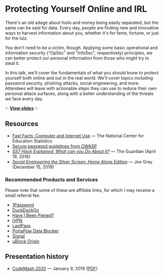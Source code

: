 # Protecting Yourself Online and IRL

There's an old adage about fools and money being easily separated, but the same can be said for data. Every day, people are finding new and innovative ways to harvest information about you, whether it's for fame, fortune, or just for the lulz.

You don't need to be a victim, though. Applying some basic operational and information security ("OpSec" and "InfoSec", respectively) principles, we can better protect our personal information from those who might try to steal it.

In this talk, we'll cover the fundamentals of what you should know to protect yourself both online and out in the real world. We'll cover topics including password security, phishing attacks, social engineering, and more. Attendees will leave with actionable steps they can use to reduce their own personal attack surfaces, along with a better understanding of the threats we face every day.

:sparkles: **[View slides](http://stevegrunwell.github.io/protecting-yourself-online-irl)** :sparkles:

## Resources

* [Fast Facts: Computer and Internet Use](https://nces.ed.gov/fastfacts/display.asp?id=46) — The National Center for Education Statistics
* [Secure password guidelines from <abbr title="Open Web Application Security Project">OWASP</abbr>](https://cheatsheetseries.owasp.org/cheatsheets/Authentication_Cheat_Sheet.html#implement-proper-password-strength-controls)
* [_SS7 Hack Explained: What can you Do About It?_](https://www.theguardian.com/technology/2016/apr/19/ss7-hack-explained-mobile-phone-vulnerability-snooping-texts-calls) — The Guardian (April 19, 2016)
* [_Social Engineering the Silver Screen: Home Alone Edition_](https://www.tripwire.com/state-of-security/security-data-protection/cyber-security/social-engineering-silver-screen-home-alone-edition/) — Joe Gray (December 15, 2019)

### Recommended Products and Services

Please note that some of these are affiliate links, for which I may receive a small referral fee.

* [1Password](https://stevegrunwell.com/r/1password)
* [DuckDuckGo](https://duckduckgo.com)
* [Have I Been Pwned?](https://haveibeenpwned.com/)
* [iVPN](https://www.ivpn.net/)
* [LastPass](https://lastpass.com)
* [PortaPow Data Blocker](https://amzn.to/2QbXgB2)
* [Signal](https://signal.org)
* [uBlock Origin](https://github.com/gorhill/uBlock/)

## Presentation history

* [CodeMash 2020](https://www.codemash.org/) — January 9, 2019 ([PDF](https://github.com/stevegrunwell/protecting-yourself-online-irl/releases/download/codemash-2020/slides.pdf))
